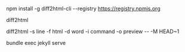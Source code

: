 npm install -g diff2html-cli --registry https://registry.npmjs.org

diff2html

diff2html -s line -f html -d word -i command -o preview -- -M HEAD~1

bundle exec jekyll serve